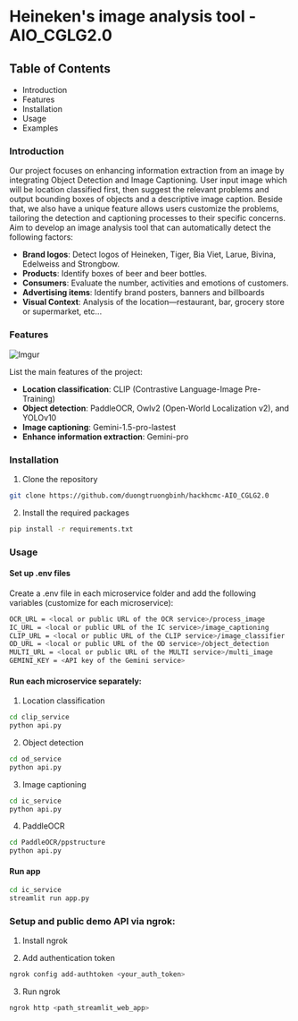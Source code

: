 # Heineken's image analysis tool - AIO_CGLG2.0 <Br>

## Table of Contents <Br>
- Introduction
- Features
- Installation
- Usage
- Examples

### Introduction <Br>
Our project focuses on enhancing information extraction from an image by integrating Object Detection and Image Captioning. User input image which will be location classified first, then suggest the relevant problems and output bounding boxes of objects and a descriptive image caption. Beside that, we also have a unique feature allows users customize the problems, tailoring the detection and captioning processes to their specific concerns. <Br>
Aim to develop an image analysis tool that can automatically detect the following factors:
- **Brand logos**: Detect logos of Heineken, Tiger, Bia Viet, Larue, Bivina, Edelweiss and Strongbow.
- **Products**: Identify boxes of beer and beer bottles.
- **Consumers**: Evaluate the number, activities and emotions of customers.
- **Advertising items**: Identify brand posters, banners and billboards
- **Visual Context**: Analysis of the location—restaurant, bar, grocery store or supermarket, etc...

### Features
![Imgur](https://i.imgur.com/rTHa3jj.png)

List the main features of the project:
- **Location classification**: CLIP (Contrastive Language-Image Pre-Training)
- **Object detection**: PaddleOCR, Owlv2 (Open-World Localization v2), and YOLOv10 
- **Image captioning**: Gemini-1.5-pro-lastest
- **Enhance information extraction**: Gemini-pro

### Installation
1. Clone the repository
```bash
git clone https://github.com/duongtruongbinh/hackhcmc-AIO_CGLG2.0
```
2. Install the required packages
```bash
pip install -r requirements.txt
```
### Usage

#### Set up .env files
Create a .env file in each microservice folder and add the following variables (customize for each microservice):
```bash
OCR_URL = <local or public URL of the OCR service>/process_image
IC_URL = <local or public URL of the IC service>/image_captioning
CLIP_URL = <local or public URL of the CLIP service>/image_classifier
OD_URL = <local or public URL of the OD service>/object_detection
MULTI_URL = <local or public URL of the MULTI service>/multi_image
GEMINI_KEY = <API key of the Gemini service>
```
#### Run each microservice separately:

1. Location classification
```bash
cd clip_service
python api.py
```
2. Object detection
```bash
cd od_service
python api.py
```
3. Image captioning
```bash
cd ic_service
python api.py
```
4. PaddleOCR
```bash
cd PaddleOCR/ppstructure
python api.py
```
#### Run app
```bash
cd ic_service
streamlit run app.py
```

### Setup and public demo API via ngrok:
1. Install ngrok

2. Add authentication token
```bash
ngrok config add-authtoken <your_auth_token>
```
3. Run ngrok
```bash
ngrok http <path_streamlit_web_app>
```


